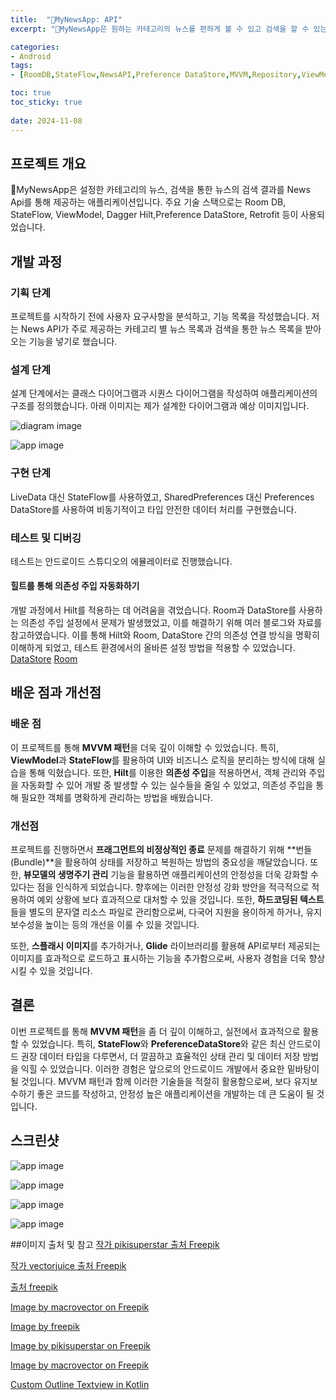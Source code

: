 ```yaml
---
title:  "MyNewsApp: API"
excerpt: "MyNewsApp은 원하는 카테고리의 뉴스를 편하게 볼 수 있고 검색을 할 수 있는 앱입니다. 이 글에서는 MyNewsApp의 개발 과정, 사용된 기술, 배운 점 등을 공유하고자 합니다."

categories:
- Android
tags:
- [RoomDB,StateFlow,NewsAPI,Preference DataStore,MVVM,Repository,ViewModel,Dagger Hilt,SAA]

toc: true
toc_sticky: true
 
date: 2024-11-08
---
```



## 프로젝트 개요
MyNewsApp은 설정한 카테고리의 뉴스, 검색을 통한 뉴스의 검색 결과를 News Api를 통해 제공하는 애플리케이션입니다. 주요 기술 스택으로는 Room DB, StateFlow, ViewModel, Dagger Hilt,Preference DataStore, Retrofit 등이 사용되었습니다.

## 개발 과정

### 기획 단계
프로젝트를 시작하기 전에 사용자 요구사항을 분석하고, 기능 목록을 작성했습니다.
저는 News API가 주로 제공하는 카테고리 별 뉴스 목록과 검색을 통한 뉴스 목록을 받아 오는 기능을 넣기로 했습니다.

### 설계 단계
설계 단계에서는 클래스 다이어그램과 시퀀스 다이어그램을 작성하여 애플리케이션의 구조를 정의했습니다.
아래 이미지는 제가 설계한 다이어그램과 예상 이미지입니다.

![diagram image](https://github.com/ar9988/ar9988.github.io/blob/main/assets/images/project2/diagram.png?raw=true)


![app image](https://github.com/ar9988/ar9988.github.io/blob/main/assets/images/project1/image1.png?raw=true)

### 구현 단계
LiveData 대신 StateFlow를 사용하였고, SharedPreferences 대신 Preferences DataStore를 사용하여 비동기적이고 타입 안전한 데이터 처리를 구현했습니다.


### 테스트 및 디버깅
테스트는 안드로이드 스튜디오의 에뮬레이터로 진행했습니다.
#### 힐트를 통해 의존성 주입 자동화하기
개발 과정에서 Hilt를 적용하는 데 어려움을 겪었습니다.  Room과 DataStore를 사용하는 의존성 주입 설정에서 문제가 발생했었고, 이를 해결하기 위해 여러 블로그와 자료를 참고하였습니다. 이를 통해 Hilt와 Room, DataStore 간의 의존성 연결 방식을 명확히 이해하게 되었고, 테스트 환경에서의 올바른 설정 방법을 적용할 수 있었습니다.
[DataStore](https://medium.com/@ramg7/android-user-preferences-simplified-preferences-datastore-with-hilt-c08da9691667)
[Room](https://svvashishtha.medium.com/using-room-with-hilt-cb57a1bc32f)


## 배운 점과 개선점

### 배운 점
이 프로젝트를 통해 **MVVM 패턴**을 더욱 깊이 이해할 수 있었습니다. 특히, **ViewModel**과 **StateFlow**를 활용하여 UI와 비즈니스 로직을 분리하는 방식에 대해 실습을 통해 익혔습니다. 또한, **Hilt**를 이용한 **의존성 주입**을 적용하면서, 객체 관리와 주입을 자동화할 수 있어 개발 중 발생할 수 있는 실수들을 줄일 수 있었고, 의존성 주입을 통해 필요한 객체를 명확하게 관리하는 방법을 배웠습니다.

### 개선점
프로젝트를 진행하면서 **프래그먼트의 비정상적인 종료** 문제를 해결하기 위해 **번들(Bundle)**을 활용하여 상태를 저장하고 복원하는 방법의 중요성을 깨달았습니다. 또한, **뷰모델의 생명주기 관리** 기능을 활용하면 애플리케이션의 안정성을 더욱 강화할 수 있다는 점을 인식하게 되었습니다. 향후에는 이러한 안정성 강화 방안을 적극적으로 적용하여 예외 상황에 보다 효과적으로 대처할 수 있을 것입니다. 또한, **하드코딩된 텍스트**들을 별도의 문자열 리소스 파일로 관리함으로써, 다국어 지원을 용이하게 하거나, 유지보수성을 높이는 등의 개선을 이룰 수 있을 것입니다.

또한, **스플래시 이미지**를 추가하거나, **Glide** 라이브러리를 활용해 API로부터 제공되는 이미지를 효과적으로 로드하고 표시하는 기능을 추가함으로써, 사용자 경험을 더욱 향상시킬 수 있을 것입니다.

## 결론
이번 프로젝트를 통해 **MVVM 패턴**을 좀 더 깊이 이해하고, 실전에서 효과적으로 활용할 수 있었습니다. 특히, **StateFlow**와 **PreferenceDataStore**와 같은 최신 안드로이드 권장 데이터 타입을 다루면서, 더 깔끔하고 효율적인 상태 관리 및 데이터 저장 방법을 익힐 수 있었습니다. 이러한 경험은 앞으로의 안드로이드 개발에서 중요한 밑바탕이 될 것입니다. MVVM 패턴과 함께 이러한 기술들을 적절히 활용함으로써, 보다 유지보수하기 좋은 코드를 작성하고, 안정성 높은 애플리케이션을 개발하는 데 큰 도움이 될 것입니다.

## 스크린샷
![app image](https://github.com/ar9988/ar9988.github.io/blob/main/assets/images/project2/screen1.png?raw=true)

![app image](https://github.com/ar9988/ar9988.github.io/blob/main/assets/images/project2/screen2.png?raw=true)

![app image](https://github.com/ar9988/ar9988.github.io/blob/main/assets/images/project2/screen3.png?raw=true)

![app image](https://github.com/ar9988/ar9988.github.io/blob/main/assets/images/project2/screen4.png?raw=true)


##이미지 출처 및 참고
<a href="https://kr.freepik.com/free-vector/bijeuniseu-salamdeul-i-geulim_7071849.htm#fromView=search&page=1&position=11&uuid=1e797877-17b8-4500-89d9-37d7422fd8b6">작가 pikisuperstar 출처 Freepik</a>

<a href="https://kr.freepik.com/free-vector/eum-ag-seupikeoeseo-maikeuwa-konseoteueseo-chumchuneun-jag-eun-salamdeul-iissneun-hibhab-gasu-hibhab-eum-ag-hibhab-pati-rap-eum-ag-sueob-gaenyeom-bunhongbich-i-doneun-sanho-bluevector-golib-doen-geulim_11664222.htm#fromView=search&page=2&position=15&uuid=0799d0dc-f856-4b1a-b432-77a74f3d4eab">작가 vectorjuice 출처 Freepik</a>

<a href="https://kr.freepik.com/free-vector/son-eulo-geulin-inteones-halu-geulim_13234247.htm#fromView=image_search_similar&page=1&position=6&uuid=e52c589d-d33d-4649-9bad-67f25d658e7f">출처 freepik</a>

<a href="https://www.freepik.com/free-vector/medicine-health-care-flat-icons-hospital-health-emergency-aid-doctor-pharmacy_10701139.htm#fromView=search&page=1&position=17&uuid=6b81b769-eb9b-45d8-91d5-8eb7d7a7a26a">Image by macrovector on Freepik</a>

<a href="https://www.freepik.com/free-vector/science-lab-objects_7409937.htm#fromView=search&page=1&position=6&uuid=47cec9c3-1c56-46e2-9600-4c7111f62ab0">Image by freepik</a>

<a href="https://www.freepik.com/free-vector/flat-design-people-doing-sports_49685249.htm#fromView=search&page=1&position=1&uuid=3dda2bf5-889d-437d-9397-7c9bad5a6f70">Image by pikisuperstar on Freepik</a>

<a href="https://www.freepik.com/free-vector/web-3-0-technologies-isometric-set-with-digital-identity-database-big-data-icons-isolated-vector-illustration_32471858.htm#fromView=image_search_similar&page=2&position=16&uuid=19489dfb-4715-472f-9f13-e94012e86eed">Image by macrovector on Freepik</a>

[Custom Outline Textview in Kotlin](https://sputnik-kr.tistory.com/29) 
